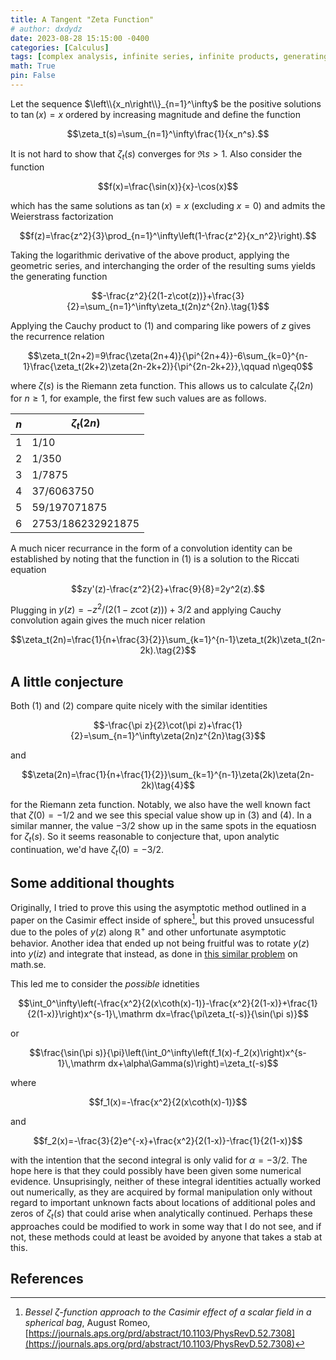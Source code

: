 ```yaml
---
title: A Tangent "Zeta Function"
# author: dxdydz
date: 2023-08-28 15:15:00 -0400
categories: [Calculus]
tags: [complex analysis, infinite series, infinite products, generating functions, differential equations]
math: True
pin: False
---
```


Let the sequence $\left\\{x_n\right\\}_{n=1}^\infty$ be the positive solutions to $\tan(x)=x$ ordered by increasing magnitude and define the function

$$\zeta_t(s)=\sum_{n=1}^\infty\frac{1}{x_n^s}.$$

It is not hard to show that $\zeta_t(s)$ converges for $\Re s>1$. Also consider the function

$$f(x)=\frac{\sin(x)}{x}-\cos(x)$$

which has the same solutions as $\tan(x)=x$ (excluding $x=0$) and admits the Weierstrass factorization

$$f(z)=\frac{z^2}{3}\prod_{n=1}^\infty\left(1-\frac{z^2}{x_n^2}\right).$$

Taking the logarithmic derivative of the above product, applying the geometric series, and interchanging the order of the resulting sums yields the generating function

$$-\frac{z^2}{2(1-z\cot(z))}+\frac{3}{2}=\sum_{n=1}^\infty\zeta_t(2n)z^{2n}.\tag{1}$$

Applying the Cauchy product to $(1)$ and comparing like powers of $z$ gives the recurrence relation

$$\zeta_t(2n+2)=9\frac{\zeta(2n+4)}{\pi^{2n+4}}-6\sum_{k=0}^{n-1}\frac{\zeta_t(2k+2)\zeta(2n-2k+2)}{\pi^{2n-2k+2}},\qquad n\geq0$$

where $\zeta(s)$ is the Riemann zeta function. This allows us to calculate $\zeta_t(2n)$ for $n\geq1$, for example, the first few such values are as follows.

| $n$ | $\zeta_t(2n)$ |
| --- | --- |
| $1$ | $1/10$ |
| $2$ | $1/350$ |
| $3$ | $1/7875$ |
| $4$ | $37/6063750$ |
| $5$ | $59/197071875$ |
| $6$ | $2753/186232921875$ |

A much nicer recurrance in the form of a convolution identity can be established by noting that the function in $(1)$ is a solution to the Riccati equation

$$zy'(z)-\frac{z^2}{2}+\frac{9}{8}=2y^2(z).$$

Plugging in $y(z)=-z^2/(2(1-z\cot(z)))+3/2$ and applying Cauchy convolution again gives the much nicer relation

$$\zeta_t(2n)=\frac{1}{n+\frac{3}{2}}\sum_{k=1}^{n-1}\zeta_t(2k)\zeta_t(2n-2k).\tag{2}$$

## A little conjecture

Both $(1)$ and $(2)$ compare quite nicely with the similar identities

$$-\frac{\pi z}{2}\cot(\pi z)+\frac{1}{2}=\sum_{n=1}^\infty\zeta(2n)z^{2n}\tag{3}$$

and

$$\zeta(2n)=\frac{1}{n+\frac{1}{2}}\sum_{k=1}^{n-1}\zeta(2k)\zeta(2n-2k)\tag{4}$$

for the Riemann zeta function. Notably, we also have the well known fact that $\zeta(0)=-1/2$ and we see this special value show up in $(3)$ and $(4)$. In a similar manner, the value $-3/2$ show up in the same spots in the equatiosn for $\zeta_t(s)$. So it seems reasonable to conjecture that, upon analytic continuation, we'd have $\zeta_t(0)=-3/2$.

## Some additional thoughts

Originally, I tried to prove this using the asymptotic method outlined in a paper on the Casimir effect inside of sphere[^1], but this proved unsucessful due to the poles of $y(z)$ along $\mathbb{R}^+$ and other unfortunate asymptotic behavior. Another idea that ended up not being fruitful was to rotate $y(z)$ into $y(iz)$ and integrate that instead, as done in [this similar problem](https://math.stackexchange.com/questions/2012717/mellin-transform-of-the-tan-function) on math.se.

This led me to consider the *possible* idnetities

$$\int_0^\infty\left(-\frac{x^2}{2(x\coth(x)-1)}-\frac{x^2}{2(1-x)}+\frac{1}{2(1-x)}\right)x^{s-1}\,\mathrm dx=\frac{\pi\zeta_t(-s)}{\sin(\pi s)}$$

or

$$\frac{\sin(\pi s)}{\pi}\left(\int_0^\infty\left(f_1(x)-f_2(x)\right)x^{s-1}\,\mathrm dx+\alpha\Gamma(s)\right)=\zeta_t(-s)$$

where

$$f_1(x)=-\frac{x^2}{2(x\coth(x)-1)}$$

and

$$f_2(x)=-\frac{3}{2}e^{-x}+\frac{x^2}{2(1-x)}-\frac{1}{2(1-x)}$$

with the intention that the second integral is only valid for $\alpha=-3/2$. The hope here is that they could possibly have been given some numerical evidence. Unsuprisingly, neither of these integral identities actually worked out numerically, as they are acquired by formal manipulation only without regard to important unknown facts about locations of additional poles and zeros of $\zeta_t(s)$ that could arise when analytically continued. Perhaps these approaches could be modified to work in some way that I do not see, and if not, these methods could at least be avoided by anyone that takes a stab at this.

## References

[^1]: *Bessel &#950;-function approach to the Casimir effect of a scalar field in a spherical bag*, August Romeo, [https://journals.aps.org/prd/abstract/10.1103/PhysRevD.52.7308](https://journals.aps.org/prd/abstract/10.1103/PhysRevD.52.7308)